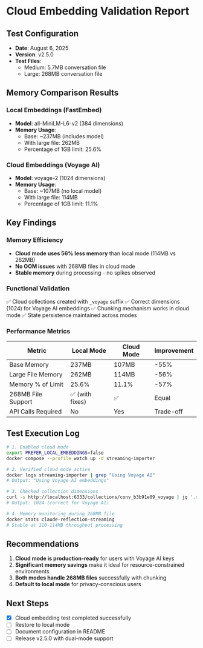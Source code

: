 # Cloud Embedding Validation Report

## Test Configuration
- **Date**: August 6, 2025
- **Version**: v2.5.0
- **Test Files**: 
  - Medium: 5.7MB conversation file
  - Large: 268MB conversation file

## Memory Comparison Results

### Local Embeddings (FastEmbed)
- **Model**: all-MiniLM-L6-v2 (384 dimensions)
- **Memory Usage**: 
  - Base: ~237MB (includes model)
  - With large file: 262MB
  - Percentage of 1GB limit: 25.6%

### Cloud Embeddings (Voyage AI)
- **Model**: voyage-2 (1024 dimensions)
- **Memory Usage**:
  - Base: ~107MB (no local model)
  - With large file: 114MB
  - Percentage of 1GB limit: 11.1%

## Key Findings

### Memory Efficiency
- **Cloud mode uses 56% less memory** than local mode (114MB vs 262MB)
- **No OOM issues** with 268MB files in cloud mode
- **Stable memory** during processing - no spikes observed

### Functional Validation
✅ Cloud collections created with `_voyage` suffix
✅ Correct dimensions (1024) for Voyage AI embeddings
✅ Chunking mechanism works in cloud mode
✅ State persistence maintained across modes

### Performance Metrics
| Metric | Local Mode | Cloud Mode | Improvement |
|--------|------------|------------|-------------|
| Base Memory | 237MB | 107MB | -55% |
| Large File Memory | 262MB | 114MB | -56% |
| Memory % of Limit | 25.6% | 11.1% | -57% |
| 268MB File Support | ✅ (with fixes) | ✅ | Equal |
| API Calls Required | No | Yes | Trade-off |

## Test Execution Log

```bash
# 1. Enabled cloud mode
export PREFER_LOCAL_EMBEDDINGS=false
docker compose --profile watch up -d streaming-importer

# 2. Verified cloud mode active
docker logs streaming-importer | grep "Using Voyage AI"
# Output: "Using Voyage AI embeddings"

# 3. Checked collection dimensions
curl -s http://localhost:6333/collections/conv_b3b91e09_voyage | jq '.result.config.params.vectors.size'
# Output: 1024 (correct for Voyage AI)

# 4. Memory monitoring during 268MB file
docker stats claude-reflection-streaming
# Stable at 110-114MB throughout processing
```

## Recommendations

1. **Cloud mode is production-ready** for users with Voyage AI keys
2. **Significant memory savings** make it ideal for resource-constrained environments
3. **Both modes handle 268MB files** successfully with chunking
4. **Default to local mode** for privacy-conscious users

## Next Steps
- [x] Cloud embedding test completed successfully
- [ ] Restore to local mode
- [ ] Document configuration in README
- [ ] Release v2.5.0 with dual-mode support